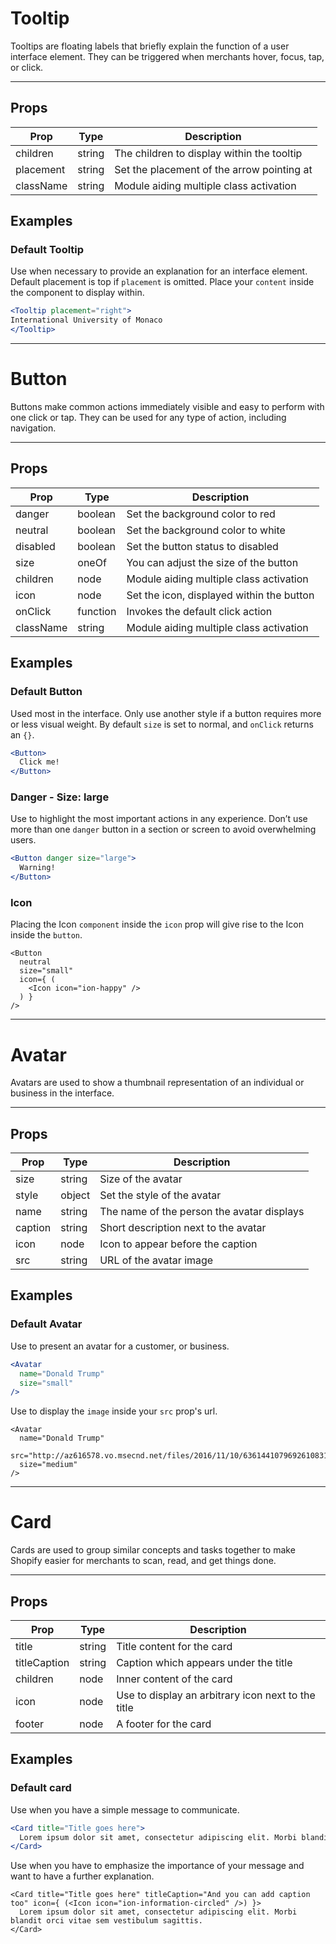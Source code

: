 # Tooltip

Tooltips are floating labels that briefly explain the function of a user interface element. They can be triggered when merchants hover, focus, tap, or click.

---

## Props

| Prop | Type | Description |
| ---- | ---- | ----------- |
| children | string | The children to display within the tooltip |
| placement | string | Set the placement of the arrow pointing at |
| className | string | Module aiding multiple class activation |

## Examples

### Default Tooltip

Use when necessary to provide an explanation for an interface element. Default placement is top if `placement` is omitted. Place your `content` inside the component to display within.

```jsx
<Tooltip placement="right">
International University of Monaco
</Tooltip>
```

---

# Button

Buttons make common actions immediately visible and easy to perform with one
click or tap. They can be used for any type of action, including navigation.

---

## Props

| Prop | Type | Description |
| ---- | ---- | ----------- |
| danger | boolean | Set the background color to red |
| neutral | boolean | Set the background color to white |
| disabled | boolean | Set the button status to disabled |
| size | oneOf | You can adjust the size of the button |
| children | node | Module aiding multiple class activation |
| icon | node | Set the icon, displayed within the button |
| onClick | function | Invokes the default click action |
| className | string | Module aiding multiple class activation |

## Examples

### Default Button

Used most in the interface. Only use another style if a button requires more or less visual weight. By default `size` is set to normal, and `onClick` returns an `{}`.

```jsx
<Button>
  Click me!
</Button>
```

### Danger - Size: large

Use to highlight the most important actions in any experience. Don’t use more than one `danger` button in a section or screen to avoid overwhelming users.

```jsx
<Button danger size="large">
  Warning!
</Button>
```
### Icon

Placing the Icon `component` inside the `icon` prop will give rise to the Icon inside the `button`.

```
<Button
  neutral
  size="small"
  icon={ (
    <Icon icon="ion-happy" />
  ) }
/>
```

---

# Avatar

Avatars are used to show a thumbnail representation of an individual or
business in the interface.

---

## Props

| Prop | Type | Description |
| ---- | ---- | ----------- |
| size | string | Size of the avatar |
| style | object | Set the style of the avatar |
| name | string | The name of the person the avatar displays |
| caption | string | Short description next to the avatar |
| icon | node | Icon to appear before the caption |
| src | string | URL of the avatar image |

## Examples

### Default Avatar

Use to present an avatar for a customer, or business.

```jsx
<Avatar
  name="Donald Trump"
  size="small"
/>
```

Use to display the `image` inside your `src` prop's url.

```
<Avatar
  name="Donald Trump"
  src="http://az616578.vo.msecnd.net/files/2016/11/10/6361441079692610831635571641_nast.jpg"
  size="medium"
/>
```
---

# Card

Cards are used to group similar concepts and tasks together to make Shopify
easier for merchants to scan, read, and get things done.

---

## Props

| Prop | Type | Description |
| ---- | ---- | ----------- |
| title | string | Title content for the card |
| titleCaption | string | Caption which appears under the title |
| children | node | Inner content of the card |
| icon | node | Use to display an arbitrary icon next to the title |
| footer | node | A footer for the card

## Examples

### Default card

Use when you have a simple message to communicate.

```jsx
<Card title="Title goes here">
  Lorem ipsum dolor sit amet, consectetur adipiscing elit. Morbi blandit orci vitae sem vestibulum sagittis.
</Card>
```

Use when you have to emphasize the importance of your message and want to have a further explanation.

```
<Card title="Title goes here" titleCaption="And you can add caption too" icon={ (<Icon icon="ion-information-circled" />) }>
  Lorem ipsum dolor sit amet, consectetur adipiscing elit. Morbi blandit orci vitae sem vestibulum sagittis.
</Card>
```
